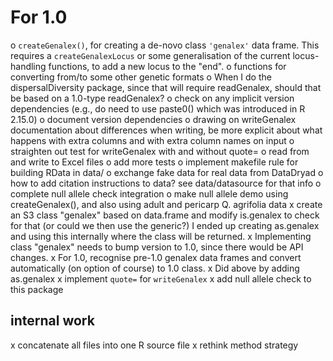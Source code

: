 # For 1.0

o `createGenalex()`, for creating a de-novo class `'genalex'` data frame.  This requires a `createGenalexLocus` or some generalisation of the current locus-handling functions, to add a new locus to the "end".
o functions for converting from/to some other genetic formats
o When I do the dispersalDiversity package, since that will require readGenalex, should that be based on a 1.0-type readGenalex?
o check on any implicit version dependencies (e.g., do need to use paste0() which was introduced in R 2.15.0)
o document version dependencies
o drawing on writeGenalex documentation about differences when writing, be more explicit about what happens with extra columns and with extra column names on input
o straighten out test for writeGenalex with and without quote=
o read from and write to Excel files
o add more tests
o implement makefile rule for building RData in data/
o exchange fake data for real data from DataDryad
o how to add citation instructions to data?  see data/datasource for that info
o complete null allele check integration
o make null allele demo using createGenalex(), and also using adult and pericarp Q. agrifolia data
x create an S3 class "genalex" based on data.frame and modify is.genalex to check for that (or could we then use the generic?)  I ended up creating as.genalex and using this internally where the class will be returned.
x Implementing class "genalex" needs to bump version to 1.0, since there would be API changes.
x For 1.0, recognise pre-1.0 genalex data frames and convert automatically (on option of course) to 1.0 class.
x Did above by adding as.genalex
x implement `quote=` for `writeGenalex`
x add null allele check to this package

## internal work

x concatenate all files into one R source file
x rethink method strategy
